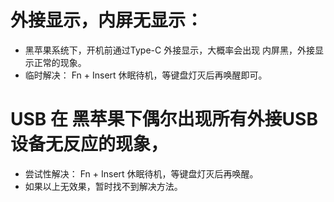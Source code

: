 # 外接显示，内屏无显示：
 - 黑苹果系统下，开机前通过Type-C 外接显示，大概率会出现 内屏黑，外接显示正常的现象。
 - 临时解决： Fn + Insert 休眠待机，等键盘灯灭后再唤醒即可。


# USB 在 黑苹果下偶尔出现所有外接USB设备无反应的现象，
 - 尝试性解决： Fn + Insert 休眠待机，等键盘灯灭后再唤醒。
 - 如果以上无效果，暂时找不到解决方法。
